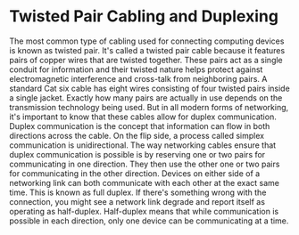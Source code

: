 # Twisted Pair Cabling and Duplexing

The most common type of cabling used for connecting computing devices is known as twisted pair. It's called a twisted pair cable because it features pairs of copper wires that are twisted together. These pairs act as a single conduit for information and their twisted nature helps protect against electromagnetic interference and cross-talk from neighboring pairs. A standard Cat six cable has eight wires consisting of four twisted pairs inside a single jacket. Exactly how many pairs are actually in use depends on the transmission technology being used. But in all modern forms of networking, it's important to know that these cables allow for duplex communication. Duplex communication is the concept that information can flow in both directions across the cable. On the flip side, a process called simplex communication is unidirectional. The way networking cables ensure that duplex communication is possible is by reserving one or two pairs for communicating in one direction. They then use the other one or two pairs for communicating in the other direction. Devices on either side of a networking link can both communicate with each other at the exact same time. This is known as full duplex. If there's something wrong with the connection, you might see a network link degrade and report itself as operating as half-duplex. Half-duplex means that while communication is possible in each direction, only one device can be communicating at a time.
